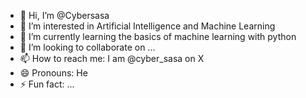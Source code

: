 - 👋 Hi, I’m @Cybersasa
- 👀 I’m interested in Artificial Intelligence and Machine Learning
- 🌱 I’m currently learning the basics of machine learning with python
- 💞️ I’m looking to collaborate on ...
- 📫 How to reach me: I am @cyber_sasa on X
- 😄 Pronouns: He
- ⚡ Fun fact: ...

<!---
Cybersasa/Cybersasa is a ✨ special ✨ repository because its `README.md` (this file) appears on your GitHub profile.
You can click the Preview link to take a look at your changes.
--->
